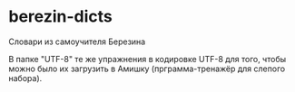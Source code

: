 # berezin-dicts
Словари из самоучителя Березина

В папке "UTF-8" те же упражнения в кодировке UTF-8 для того, чтобы можно было их загрузить в Амишку (прграмма-тренажёр для слепого набора).
